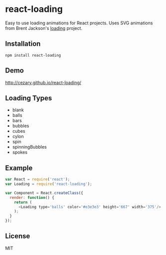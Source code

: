 # react-loading

Easy to use loading animations for React projects. Uses SVG animations from Brent Jackson's [loading](https://github.com/jxnblk/loading) project.

## Installation

```
npm install react-loading
```

## Demo

http://cezary.github.io/react-loading/

## Loading Types

* blank
* balls
* bars
* bubbles
* cubes
* cylon
* spin
* spinningBubbles
* spokes

## Example

```javascript
var React = require('react');
var Loading = require('react-loading');

var Component = React.createClass({
  render: function() {
    return (
      <Loading type='balls' color='#e3e3e3' height='667' width='375'/>
    );
  }
});
```

## License

MIT
